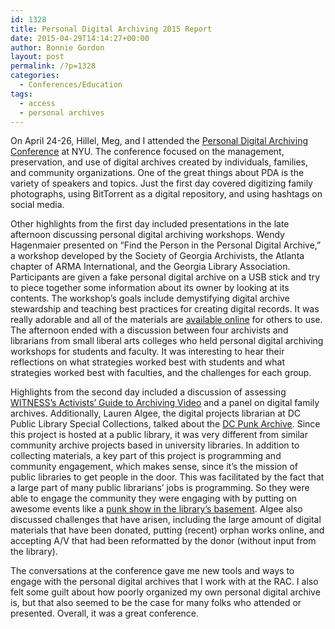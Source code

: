 ```yaml
---
id: 1328
title: Personal Digital Archiving 2015 Report
date: 2015-04-29T14:14:27+00:00
author: Bonnie Gordon
layout: post
permalink: /?p=1328
categories:
  - Conferences/Education
tags:
  - access
  - personal archives
---
```

On April 24-26, Hillel, Meg, and I attended the [Personal Digital Archiving Conference](http://personaldigitalarchiving.com/) at NYU. The conference focused on the management, preservation, and use of digital archives created by individuals, families, and community organizations. One of the great things about PDA is the variety of speakers and topics. Just the first day covered digitizing family photographs, using BitTorrent as a digital repository, and using hashtags on social media.<!--more-->

Other highlights from the first day included presentations in the late afternoon discussing personal digital archiving workshops. Wendy Hagenmaier presented on “Find the Person in the Personal Digital Archive,” a workshop developed by the Society of Georgia Archivists, the Atlanta chapter of ARMA International, and the Georgia Library Association. Participants are given a fake personal digital archive on a USB stick and try to piece together some information about its owner by looking at its contents. The workshop’s goals include demystifying digital archive stewardship and teaching best practices for creating digital records. It was really adorable and all of the materials are [available online](http://soga.org/involvement/advocacy/professional) for others to use. The afternoon ended with a discussion between four archivists and librarians from small liberal arts colleges who held personal digital archiving workshops for students and faculty. It was interesting to hear their reflections on what strategies worked best with students and what strategies worked best with faculties, and the challenges for each group.

Highlights from the second day included a discussion of assessing [WITNESS’s Activists’ Guide to Archiving Video](http://archiveguide.witness.org/) and a panel on digital family archives. Additionally, Lauren Algee, the digital projects librarian at DC Public Library Special Collections, talked about the [DC Punk Archive](http://dclibrary.org/punk). Since this project is hosted at a public library, it was very different from similar community archive projects based in university libraries. In addition to collecting materials, a key part of this project is programming and community engagement, which makes sense, since it’s the mission of public libraries to get people in the door. This was facilitated by the fact that a large part of many public librarians’ jobs is programming. So they were able to engage the community they were engaging with by putting on awesome events like a [punk show in the library’s basement](http://www.washingtonian.com/blogs/afterhours/music/dc-public-library-kicks-off-punk-rocktober-with-a-basement-concert.php). Algee also discussed challenges that have arisen, including the large amount of digital materials that have been donated, putting (recent) orphan works online, and accepting A/V that had been reformatted by the donor (without input from the library).

The conversations at the conference gave me new tools and ways to engage with the personal digital archives that I work with at the RAC. I also felt some guilt about how poorly organized my own personal digital archive is, but that also seemed to be the case for many folks who attended or presented. Overall, it was a great conference.
